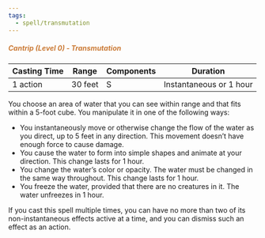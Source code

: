 ```yaml
---
tags:
  - spell/transmutation
---
```

##### *<span style="color:rgb(203, 123, 55)">Cantrip (Level 0) - Transmutation</span>*

|Casting Time|Range|Components|Duration|
|---|---|---|---|
|1 action|30 feet|S|Instantaneous or 1 hour|


You choose an area of water that you can see within range and that fits within a 5-foot cube. You manipulate it in one of the following ways: 
- You instantaneously move or otherwise change the flow of the water as you direct, up to 5 feet in any direction. This movement doesn’t have enough force to cause damage. 
- You cause the water to form into simple shapes and animate at your direction. This change lasts for 1 hour. 
- You change the water’s color or opacity. The water must be changed in the same way throughout. This change lasts for 1 hour. 
- You freeze the water, provided that there are no creatures in it. The water unfreezes in 1 hour. 

If you cast this spell multiple times, you can have no more than two of its non-instantaneous effects active at a time, and you can dismiss such an effect as an action. 